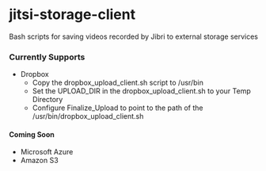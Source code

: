 # jitsi-storage-client
Bash scripts for saving videos recorded by Jibri to external storage services

### Currently Supports ###
* Dropbox
  * Copy the dropbox_upload_client.sh script to /usr/bin
  * Set the UPLOAD_DIR in the dropbox_upload_client.sh to your Temp Directory
  * Configure Finalize_Upload to point to the path of the /usr/bin/dropbox_upload_client.sh

#### Coming Soon ####
* Microsoft Azure
* Amazon S3

